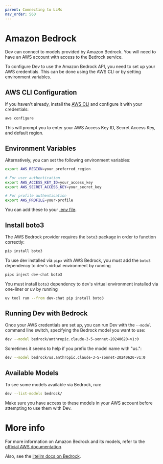 ```yaml
---
parent: Connecting to LLMs
nav_order: 560
---
```


# Amazon Bedrock

Dev can connect to models provided by Amazon Bedrock.
You will need to have an AWS account with access to the Bedrock service.

To configure Dev to use the Amazon Bedrock API, you need to set up your AWS credentials.
This can be done using the AWS CLI or by setting environment variables.

## AWS CLI Configuration

If you haven't already, install the [AWS CLI](https://aws.amazon.com/cli/) and configure it with your credentials:

```bash
aws configure
```

This will prompt you to enter your AWS Access Key ID, Secret Access Key, and default region.

## Environment Variables

Alternatively, you can set the following environment variables:

```bash
export AWS_REGION=your_preferred_region

# For user authentication
export AWS_ACCESS_KEY_ID=your_access_key
export AWS_SECRET_ACCESS_KEY=your_secret_key

# For profile authentication
export AWS_PROFILE=your-profile
```

You can add these to your 
[.env file](/docs/config/dotenv.html).

## Install boto3

The AWS Bedrock provider requires the `boto3` package in order to function correctly:

```bash
pip install boto3
```

To use dev installed via `pipx` with AWS Bedrock, you must add the `boto3` dependency to dev's virtual environment by running

```bash
pipx inject dev-chat boto3
```

You must install `boto3` dependency to dev's virtual environment installed via one-liner or uv by running

```bash
uv tool run --from dev-chat pip install boto3
```


## Running Dev with Bedrock

Once your AWS credentials are set up, you can run Dev with the `--model` command line switch, specifying the Bedrock model you want to use:

```bash
dev --model bedrock/anthropic.claude-3-5-sonnet-20240620-v1:0
```

Sometimes it seems to help if you prefix the model name with "us.":

```bash
dev --model bedrock/us.anthropic.claude-3-5-sonnet-20240620-v1:0
```


## Available Models

To see some models available via Bedrock, run:

```bash
dev --list-models bedrock/
```

Make sure you have access to these models in your AWS account before attempting to use them with Dev.

# More info

For more information on Amazon Bedrock and its models, refer to the [official AWS documentation](https://docs.aws.amazon.com/bedrock/latest/userguide/what-is-bedrock.html).

Also, see the 
[litellm docs on Bedrock](https://litellm.vercel.app/docs/providers/bedrock).
